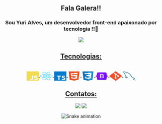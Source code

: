 

## <div align="center"> Fala Galera!! </div>
###  <div align="center"> Sou Yuri Alves, um desenvolvedor front-end apaixonado por tecnologia !!👋 </div>

<div align="center" style="margin-bottom:20px">
  <a href="https://github.com/yurialves021">
  <img height="180em" src="https://github-readme-stats.vercel.app/api/top-langs/?username=yurialves021&layout=compact&langs_count=7&theme=dark"/>
</div>

## <div align="center"> Tecnologias: </div>
<div align="center"style="display: inline_block"><br>
  <img align="center" alt="Yuri-Js" height="30" width="40" src="https://raw.githubusercontent.com/devicons/devicon/master/icons/javascript/javascript-plain.svg">
  <img align="center" alt="Yuri-React" height="30" width="40" src="https://raw.githubusercontent.com/devicons/devicon/master/icons/react/react-original.svg">
  <img align="center" alt="Yuri-CSS" height="30" width="40" src="https://raw.githubusercontent.com/devicons/devicon/master/icons/typescript/typescript-original.svg"> 
  <img align="center" alt="Yuri-HTML" height="30" width="40" src="https://raw.githubusercontent.com/devicons/devicon/master/icons/html5/html5-original.svg">
  <img align="center" alt="Yuri-CSS" height="30" width="40" src="https://raw.githubusercontent.com/devicons/devicon/master/icons/css3/css3-original.svg">
  <img align="center" alt="Yuri-CSS" height="30" width="40" src="https://raw.githubusercontent.com/devicons/devicon/master/icons/bootstrap/bootstrap-original.svg">
  <img align="center" alt="Yuri-CSS" height="30" width="40" src="https://raw.githubusercontent.com/devicons/devicon/master/icons/git/git-original.svg">
  <img align="center" alt="Yuri-CSS" height="30" width="40" src="https://raw.githubusercontent.com/devicons/devicon/master/icons/mysql/mysql-original.svg">
 
  

</div>

 ## <div align="center"> Contatos: </div>
 
<div align="center"> 
  <a href="https://www.instagram.com/yurialves.rj/" target="_blank"><img src="https://img.shields.io/badge/-Instagram-%23E4405F?style=for-the-badge&logo=instagram&logoColor=white" target="_blank"></a>
  <a href="https://www.linkedin.com/in/yuri-alves-costa/" target="_blank"><img src="https://img.shields.io/badge/-LinkedIn-%230077B5?style=for-the-badge&logo=linkedin&logoColor=white" target="_blank"></a> 
 
  ![Snake animation](https://github.com/yurialves021/yurialves021/blob/output/github-contribution-grid-snake.svg)
 
</div>
